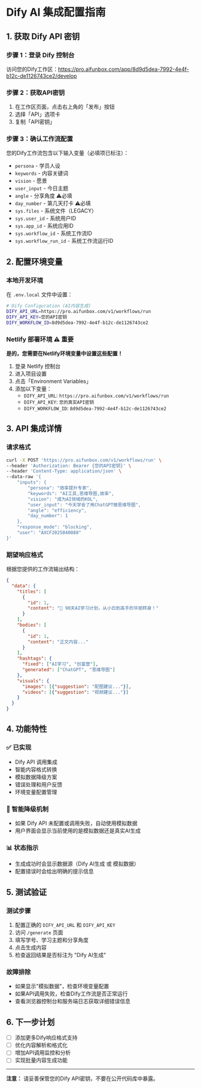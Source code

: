 # Dify AI 集成配置指南

## 1. 获取 Dify API 密钥

### 步骤 1：登录 Dify 控制台
访问您的Dify工作区：https://pro.aifunbox.com/app/8d9d5dea-7992-4e4f-b12c-de1126743ce2/develop

### 步骤 2：获取API密钥
1. 在工作区页面，点击右上角的「发布」按钮
2. 选择「API」选项卡
3. 复制「API密钥」

### 步骤 3：确认工作流配置
您的Dify工作流包含以下输入变量（必填项已标注）：
- `persona` - 学员人设
- `keywords` - 内容关键词
- `vision` - 愿景
- `user_input` - 今日主题
- `angle` - 分享角度 ⚠️必填
- `day_number` - 第几天打卡 ⚠️必填
- `sys.files` - 系统文件（LEGACY）
- `sys.user_id` - 系统用户ID
- `sys.app_id` - 系统应用ID
- `sys.workflow_id` - 系统工作流ID
- `sys.workflow_run_id` - 系统工作流运行ID

## 2. 配置环境变量

### 本地开发环境
在 `.env.local` 文件中设置：

```bash
# Dify Configuration (AI内容生成)
DIFY_API_URL=https://pro.aifunbox.com/v1/workflows/run
DIFY_API_KEY=您的API密钥
DIFY_WORKFLOW_ID=8d9d5dea-7992-4e4f-b12c-de1126743ce2
```

### Netlify 部署环境 ⚠️ 重要
**是的，您需要在Netlify环境变量中设置这些配置！**

1. 登录 Netlify 控制台
2. 进入项目设置
3. 点击「Environment Variables」
4. 添加以下变量：
   - `DIFY_API_URL`: `https://pro.aifunbox.com/v1/workflows/run`
   - `DIFY_API_KEY`: `您的真实API密钥`
   - `DIFY_WORKFLOW_ID`: `8d9d5dea-7992-4e4f-b12c-de1126743ce2`

## 3. API 集成详情

### 请求格式
```bash
curl -X POST 'https://pro.aifunbox.com/v1/workflows/run' \
--header 'Authorization: Bearer {您的API密钥}' \
--header 'Content-Type: application/json' \
--data-raw '{
    "inputs": {
        "persona": "效率提升专家",
        "keywords": "AI工具,思维导图,效率",
        "vision": "成为AI领域的KOL",
        "user_input": "今天学会了用ChatGPT做思维导图",
        "angle": "efficiency",
        "day_number": 1
    },
    "response_mode": "blocking",
    "user": "AXCF2025040088"
}'
```

### 期望响应格式
根据您提供的工作流输出结构：
```json
{
  "data": {
    "titles": [
      {
        "id": 1,
        "content": "🚀 90天AI学习计划，从小白到高手的华丽转身！"
      }
    ],
    "bodies": [
      {
        "id": 1,
        "content": "正文内容..."
      }
    ],
    "hashtags": {
      "fixed": ["AI学习", "创富营"],
      "generated": ["ChatGPT", "思维导图"]
    },
    "visuals": {
      "images": [{"suggestion": "配图建议..."}],
      "videos": [{"suggestion": "视频建议..."}]
    }
  }
}
```

## 4. 功能特性

### ✅ 已实现
- Dify API 调用集成
- 智能内容格式转换
- 模拟数据降级方案
- 错误处理和用户反馈
- 环境变量配置管理

### 🔄 智能降级机制
- 如果 Dify API 未配置或调用失败，自动使用模拟数据
- 用户界面会显示当前使用的是模拟数据还是真实AI生成

### 📊 状态指示
- 生成成功时会显示数据源（Dify AI生成 或 模拟数据）
- 配置错误时会给出明确的提示信息

## 5. 测试验证

### 测试步骤
1. 配置正确的 `DIFY_API_URL` 和 `DIFY_API_KEY`
2. 访问 `/generate` 页面
3. 填写学号、学习主题和分享角度
4. 点击生成内容
5. 检查返回结果是否标注为 "Dify AI生成"

### 故障排除
- 如果显示"模拟数据"，检查环境变量配置
- 如果API调用失败，检查Dify工作流是否正常运行
- 查看浏览器控制台和服务端日志获取详细错误信息

## 6. 下一步计划

- [ ] 添加更多Dify响应格式支持
- [ ] 优化内容解析和格式化
- [ ] 增加API调用监控和分析
- [ ] 实现批量内容生成功能

---

**注意：** 请妥善保管您的Dify API密钥，不要在公开代码库中暴露。